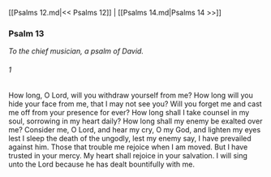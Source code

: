 [[Psalms 12.md|<< Psalms 12]]  |  [[Psalms 14.md|Psalms 14 >>]]

### Psalm 13

*To the chief musician, a psalm of David.*

###### 1
How long, O Lord, will you withdraw yourself from me? How long will you hide your face from me, that I may not see you? Will you forget me and cast me off from your presence for ever? How long shall I take counsel in my soul, sorrowing in my heart daily? How long shall my enemy be exalted over me? Consider me, O Lord, and hear my cry, O my God, and lighten my eyes lest I sleep the death of the ungodly, lest my enemy say, I have prevailed against him. Those that trouble me rejoice when I am moved. But I have trusted in your mercy. My heart shall rejoice in your salvation. I will sing unto the Lord because he has dealt bountifully with me.